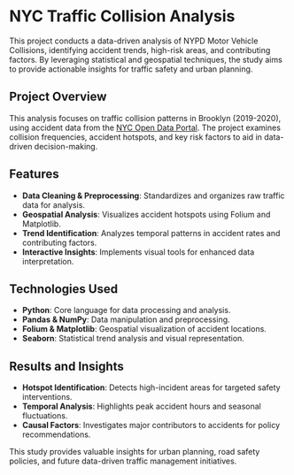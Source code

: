 # NYC Traffic Collision Analysis

This project conducts a data-driven analysis of NYPD Motor Vehicle Collisions, identifying accident trends, high-risk areas, and contributing factors. By leveraging statistical and geospatial techniques, the study aims to provide actionable insights for traffic safety and urban planning.

## Project Overview

This analysis focuses on traffic collision patterns in Brooklyn (2019-2020), using accident data from the [NYC Open Data Portal](https://data.cityofnewyork.us/Public-Safety/NYPD-Motor-Vehicle-Collisions/h9gi-nx95). The project examines collision frequencies, accident hotspots, and key risk factors to aid in data-driven decision-making.

## Features

- **Data Cleaning & Preprocessing**: Standardizes and organizes raw traffic data for analysis.  
- **Geospatial Analysis**: Visualizes accident hotspots using Folium and Matplotlib.  
- **Trend Identification**: Analyzes temporal patterns in accident rates and contributing factors.  
- **Interactive Insights**: Implements visual tools for enhanced data interpretation.  

## Technologies Used

- **Python**: Core language for data processing and analysis.  
- **Pandas & NumPy**: Data manipulation and preprocessing.  
- **Folium & Matplotlib**: Geospatial visualization of accident locations.  
- **Seaborn**: Statistical trend analysis and visual representation.  

## Results and Insights

- **Hotspot Identification**: Detects high-incident areas for targeted safety interventions.  
- **Temporal Analysis**: Highlights peak accident hours and seasonal fluctuations.  
- **Causal Factors**: Investigates major contributors to accidents for policy recommendations.  

This study provides valuable insights for urban planning, road safety policies, and future data-driven traffic management initiatives.
